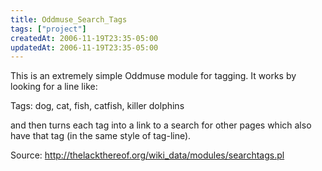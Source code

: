 ```yaml
---
title: Oddmuse_Search_Tags
tags: ["project"]
createdAt: 2006-11-19T23:35-05:00
updatedAt: 2006-11-19T23:35-05:00
---
```


This is an extremely simple Oddmuse module for tagging. It works by looking for a line like:

  Tags: dog, cat, fish, catfish, killer dolphins

and then turns each tag into a link to a search for other pages which also have that tag (in the same style of tag-line).

Source: http://thelackthereof.org/wiki_data/modules/searchtags.pl

